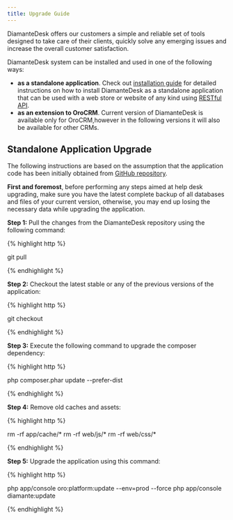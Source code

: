 ```yaml
---
title: Upgrade Guide
---
```


DiamanteDesk offers our customers a simple and reliable  set of tools designed to take care of their clients, quickly solve any emerging issues and increase the overall customer satisfaction.

DiamanteDesk system can be installed and used in one of the following ways:

* **as a standalone application**. Check out [installation guide](index.html) for detailed instructions on how to install DiamanteDesk as a standalone application that can be used with a web store or website of any kind using [RESTful API](../developer-guide/restful-api-guide.html). 
* **as an extension to OroCRM**. Current version of DiamanteDesk is available only for OroCRM,however in the following versions it will also be available for other CRMs.

## Standalone Application Upgrade

The following instructions are based on the assumption that the application code has been initially obtained from [GitHub repository](https://github.com/eltrino/diamantedesk-application).

**First and foremost**, before performing any steps aimed at help desk upgrading, make sure you have the latest complete backup of all databases and files of your current version, otherwise, you may end up losing the necessary data while upgrading the application.

**Step 1:** Pull the changes from the DiamanteDesk repository using the following command:

{% highlight http %}

git pull

{% endhighlight %}

**Step 2:** Checkout the latest stable or any of the previous versions of the application:

{% highlight http %}

git checkout <VERSION TO UPGRADE> 

{% endhighlight %}

**Step 3:** Execute the following command to upgrade the composer dependency:

{% highlight http %}

php composer.phar update --prefer-dist

{% endhighlight %}

**Step 4:** Remove old caches and assets:

{% highlight http %}

rm -rf app/cache/*
rm -rf web/js/*
rm -rf web/css/*

{% endhighlight %}

**Step 5:** Upgrade the application using this command:

{% highlight http %}

php app/console oro:platform:update --env=prod --force
php app/console diamante:update

{% endhighlight %}